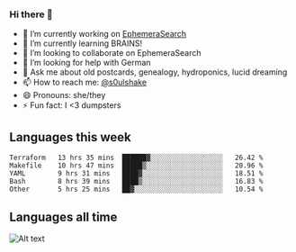 ### Hi there 👋

<!--
**soulshake/soulshake** is a ✨ _special_ ✨ repository because its `README.md` (this file) appears on your GitHub profile.

Here are some ideas to get you started:

- 🔭 I’m currently working on ...
- 🌱 I’m currently learning ...
- 👯 I’m looking to collaborate on ...
- 🤔 I’m looking for help with ...
- 💬 Ask me about ...
- 📫 How to reach me: ...
- 😄 Pronouns: ...
- ⚡ Fun fact: ...
-->


- 🔭 I’m currently working on [EphemeraSearch](https://www.ephemerasearch.com/)
- 🌱 I’m currently learning BRAINS!
- 👯 I’m looking to collaborate on EphemeraSearch
- 🤔 I’m looking for help with German
- 💬 Ask me about old postcards, genealogy, hydroponics, lucid dreaming
- 📫 How to reach me: [@s0ulshake](https://twitter.com/soulshake)
- 😄 Pronouns: she/they
- ⚡ Fun fact: I <3 dumpsters

## Languages this week

<!--START_SECTION:waka-->
```text
Terraform   13 hrs 35 mins  ██████▓░░░░░░░░░░░░░░░░░░   26.42 % 
Makefile    10 hrs 47 mins  █████▒░░░░░░░░░░░░░░░░░░░   20.96 % 
YAML        9 hrs 31 mins   ████▓░░░░░░░░░░░░░░░░░░░░   18.51 % 
Bash        8 hrs 39 mins   ████▒░░░░░░░░░░░░░░░░░░░░   16.83 % 
Other       5 hrs 25 mins   ██▓░░░░░░░░░░░░░░░░░░░░░░   10.54 % 
```
<!--END_SECTION:waka-->

## Languages all time
![Alt text](https://wakatime.com/share/@aj/6aa10b67-a5e9-4fb1-acaf-8692f4385172.svg)

